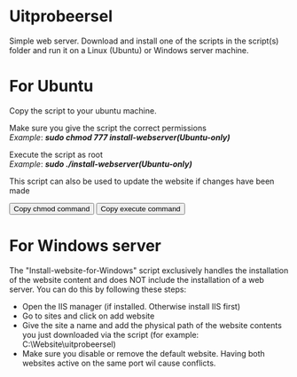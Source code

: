 # Uitprobeersel
Simple web server. Download and install one of the scripts in the script(s) folder and run it on a Linux (Ubuntu) or Windows server machine.

# For Ubuntu
Copy the script to your ubuntu machine. <br>

Make sure you give the script the correct permissions <br>
*Example*: ***sudo chmod 777 install-webserver(Ubuntu-only)*** <br>

Execute the script as root <br>
*Example*: ***sudo ./install-webserver(Ubuntu-only)*** <br>

This script can also be used to update the website if changes have been made <br>

<button onclick="copyToClipboard('sudo chmod 777 install-webserver(Ubuntu-only)')">Copy chmod command</button>
<button onclick="copyToClipboard('sudo ./install-webserver(Ubuntu-only)')">Copy execute command</button>

# For Windows server
The "Install-website-for-Windows" script exclusively handles the installation of the website content and does NOT include the installation of a web server.
You can do this by following these steps:
- Open the IIS manager (if installed. Otherwise install IIS first)
- Go to sites and click on add website
- Give the site a name and add the physical path of the website contents you just downloaded via the script (for example: C:\Website\uitprobeersel)
- Make sure you disable or remove the default website. Having both websites active on the same port wil cause conflicts.


<script>
function copyToClipboard(text) {
  const textArea = document.createElement('textarea');
  textArea.value = text;
  document.body.appendChild(textArea);
  textArea.select();
  document.execCommand('copy');
  document.body.removeChild(textArea);
  alert('Command copied to clipboard!');
}
</script>
